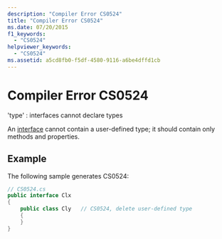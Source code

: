 ```yaml
---
description: "Compiler Error CS0524"
title: "Compiler Error CS0524"
ms.date: 07/20/2015
f1_keywords: 
  - "CS0524"
helpviewer_keywords: 
  - "CS0524"
ms.assetid: a5cd8fb0-f5df-4580-9116-a6be4dffd1cb
---
```

# Compiler Error CS0524
'type' : interfaces cannot declare types  
  
 An [interface](../language-reference/keywords/interface.md) cannot contain a user-defined type; it should contain only methods and properties.  
  
## Example  
 The following sample generates CS0524:  
  
```csharp  
// CS0524.cs  
public interface Clx  
{  
    public class Cly   // CS0524, delete user-defined type  
    {  
    }  
}  
```
